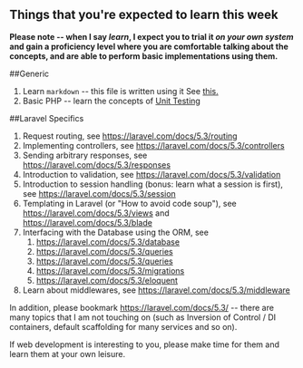 Things that you're expected to learn this week
---
**Please note -- when I say _learn_, I expect you to trial it _on your own system_ and gain a proficiency level where you are comfortable talking about the concepts, and are able to perform basic implementations using them.**

##Generic
1. Learn `markdown` -- this file is written using it See [this.](http://www.markdowntutorial.com/)
2. Basic PHP -- learn the concepts of [Unit Testing](https://jtreminio.com/2013/03/unit-testing-tutorial-introduction-to-phpunit/)

##Laravel Specifics

1. Request routing, see https://laravel.com/docs/5.3/routing
2. Implementing controllers, see https://laravel.com/docs/5.3/controllers
3. Sending arbitrary responses, see https://laravel.com/docs/5.3/responses
4. Introduction to validation, see https://laravel.com/docs/5.3/validation
5. Introduction to session handling (bonus: learn what a session is first), see https://laravel.com/docs/5.3/session
6. Templating in Laravel (or "How to avoid code soup"), see https://laravel.com/docs/5.3/views and https://laravel.com/docs/5.3/blade
7. Interfacing with the Database using the ORM, see 
    1. https://laravel.com/docs/5.3/database
    2. https://laravel.com/docs/5.3/queries
    3. https://laravel.com/docs/5.3/queries
    4. https://laravel.com/docs/5.3/migrations
    5. https://laravel.com/docs/5.3/eloquent
8. Learn about middlewares, see https://laravel.com/docs/5.3/middleware

In addition, please bookmark https://laravel.com/docs/5.3/ -- there are many topics that I am not touching on (such as Inversion of Control / DI containers, default scaffolding for many services and so on).

If web development is interesting to you, please make time for them and learn them at your own leisure.

    